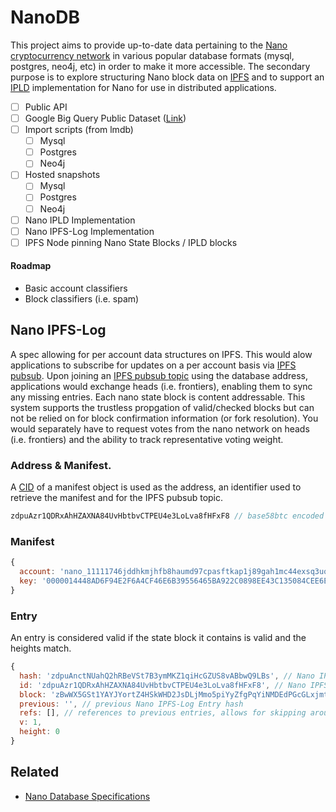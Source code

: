 # NanoDB

This project aims to provide up-to-date data pertaining to the [Nano cryptocurrency network](https://github.com/nanocurrency/nano-node) in various popular database formats (mysql, postgres, neo4j, etc) in order to make it more accessible. The secondary purpose is to explore structuring Nano block data on [IPFS](https://github.com/ipfs/go-ipfs) and to support an [IPLD](https://github.com/ipld/specs) implementation for Nano for use in distributed applications.

- [ ] Public API
- [ ] Google Big Query Public Dataset ([Link](https://console.cloud.google.com/bigquery?project=nano-node-310304&page=project))
- [ ] Import scripts (from lmdb)
  - [ ] Mysql
  - [ ] Postgres
  - [ ] Neo4j
- [ ] Hosted snapshots
  - [ ] Mysql
  - [ ] Postgres
  - [ ] Neo4j
- [ ] Nano IPLD Implementation
- [ ] Nano IPFS-Log Implementation
- [ ] IPFS Node pinning Nano State Blocks / IPLD blocks

#### Roadmap

- Basic account classifiers
- Block classifiers (i.e. spam)

## Nano IPFS-Log

A spec allowing for per account data structures on IPFS. This would alow applications to subscribe for updates on a per account basis via [IPFS pubsub](https://docs.libp2p.io/concepts/publish-subscribe/). Upon joining an [IPFS pubsub topic](https://docs.libp2p.io/concepts/publish-subscribe/) using the database address, applications would exchange heads (i.e. frontiers), enabling them to sync any missing entries. Each nano state block is content addressable. This system supports the trustless propgation of valid/checked blocks but can not be relied on for block confirmation information (or fork resolution). You would separately have to request votes from the nano network on heads (i.e. frontiers) and the ability to track representative voting weight.

### Address & Manifest.

A [CID](https://github.com/multiformats/cid) of a manifest object is used as the address, an identifier used to retrieve the manifest and for the IPFS pubsub topic.

```js
zdpuAzr1QDRxAhHZAXNA84UvHbtbvCTPEU4e3LoLva8fHFxF8 // base58btc encoded CID of manifest
```

### Manifest

```js
{
  account: 'nano_11111746jddhkmjhfb8haumd97cpasftkap1j89gah1mc44exsq3uohbkw95',
  key: '0000014448AD6F94E2F6A4CF46E6B39556465BA922C0898EE43C135084CEE6E1'
}
```

### Entry

An entry is considered valid if the state block it contains is valid and the heights match.

```js
{
  hash: 'zdpuAnctNUahQ2hRBeVSt7B3ymMKZ1qiHcGZUS8vABbwQ9LBs', // Nano IPFS-Log Entry hash
  id: 'zdpuAzr1QDRxAhHZAXNA84UvHbtbvCTPEU4e3LoLva8fHFxF8', // Nano IPFS-Log Address
  block: 'zBwWX5GSt1YAYJYortZ4HSkWHD2JsDLjMmo5piYyZfgPqYiNMDEdPGcGLxjmt6nhmPApErDew6eVBdGECYtF6W73kZ1dk', // IPFS hash of Nano State Block
  previous: '', // previous Nano IPFS-Log Entry hash
  refs: [], // references to previous entries, allows for skipping around and faster sync (using Nano IPFS-Log Entry hash)
  v: 1,
  height: 0
}
```

## Related

- [Nano Database Specifications](https://github.com/nanocurrency/nanodb-specification)
